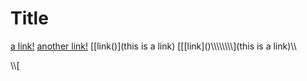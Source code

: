 # Title

[a link!](https://something.com)
[another link!](some-page.html)
[\[link\(\)](this is a link)
\[[\[link\]\(\)\\\\\\\\\\\\\\\\](this is a link)\\\


\\\\[
